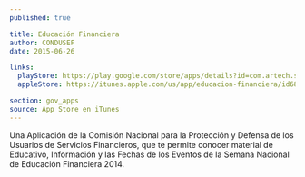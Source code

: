 ```yaml
---
published: true

title: Educación Financiera
author: CONDUSEF
date: 2015-06-26

links:
  playStore: https://play.google.com/store/apps/details?id=com.artech.semanafinanciera.condusef
  appleStore: https://itunes.apple.com/us/app/educacion-financiera/id685710761?l=es&mt=8

section: gov_apps
source: App Store en iTunes
---
```


Una Aplicación de la Comisión Nacional para la Protección y Defensa de los Usuarios de Servicios Financieros, que te permite conocer material de Educativo, Información y las Fechas de los Eventos de la Semana Nacional de Educación Financiera 2014.
